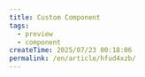```yaml
---
title: Custom Component
tags:
  - preview
  - component
createTime: 2025/07/23 00:18:06
permalink: /en/article/hfud4xzb/
---
```


<CustomComponent />
